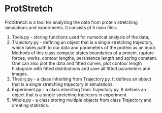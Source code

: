# ProtStretch

ProtStretch is a tool for analyzing the data from protein stretching simulations and experiments. It consists of 5 main files:

1. Tools.py - storing functions used for numerical analysis of the data; 
2. Trajectory.py - defining an object that is a single stretching trajectory, which takes path to our data and parameters of the protein as an input. Methods of this class compute 
states boundaries of a protein, rupture forces, works, contour lengths, persistence length and spring constant. One can also plot the data and fitted curves, 
plot contour length histogram with fitted distributions and save all fitted parameters and images.
3. Theory.py - a class inheriting from Trajectory.py. It defines an object that is a single stretching trajectory in simulations. 
4. Experiment.py - a class inheriting from Trajectory.py. It defines an object that is a single stretching trajectory in experiment. 
5. Whole.py - a class storing multiple objects from class Trajectory and creating statistics. 

